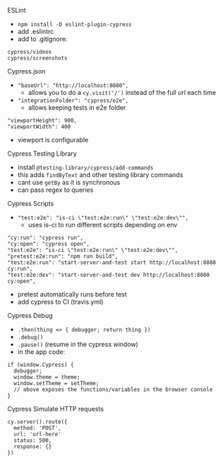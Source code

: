 ESLint
- `npm install -D eslint-plugin-cypress`
- add .eslintrc
- add to .gitignore:
```
cypress/videos
cypress/screenshots
```

Cypress.json
- `"baseUrl": "http://localhost:8080",`
  - allows you to do a `cy.visit('/')` instead of the full url each time
- `"integrationFolder": "cypress/e2e",`
  - allows keeping tests in e2e folder
```
"viewportHeight": 900,
"viewportWidth": 400
```
- viewport is configurable

Cypress Testing Library
- install `@testing-library/cypress/add-commands`
- this adds `findByText` and other testing library commands
- cant use `getBy` as it is synchronous
- can pass regex to queries

Cypress Scripts
- `"test:e2e": "is-ci \"test:e2e:run\" \"test:e2e:dev\"",`
  - uses is-ci to run different scripts depending on env
```
"cy:run": "cypress run",
"cy:open": "cypress open",
"test:e2e": "is-ci \"test:e2e:run\" \"test:e2e:dev\"",
"pretest:e2e:run": "npm run build",
"test:e2e:run": "start-server-and-test start http://localhost:8080 cy:run",
"test:e2e:dev": "start-server-and-test dev http://localhost:8080 cy:open",
```
- pretest automatically runs before test
- add cypress to CI (travis.yml)

Cypress Debug
- `.then(thing => { debugger; return thing })`
- `.debug()`
- `.pause()` (resume in the cypress window)
- in the app code:
```
if (window.Cypress) {
  debugger;
  window.theme = theme;
  window.setTheme = setTheme;
  // above exposes the functions/variables in the browser console
}
```

Cypress Simulate HTTP requests
```
cy.server().route({
  method: 'POST',
  url: 'url-here'
  status: 500,
  response: {}
})
```